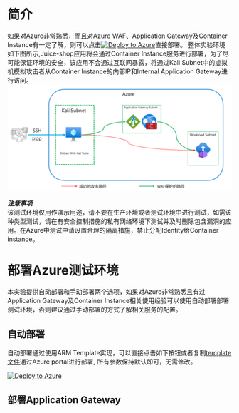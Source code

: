 # 简介

如果对Azure非常熟悉，而且对Azure WAF、Application Gateway及Container Instance有一定了解，则可以点击[![Deploy to Azure](https://aka.ms/deploytoazurebutton)](https://portal.azure.com)直接部署。
整体实验环境如下图所示,Juice-shop应用将会通过Container Instance服务进行部署，为了尽可能保证环境的安全，该应用不会通过互联网暴露，将通过Kali Subnet中的虚拟机模拟攻击者从Container Instance的内部IP和Internal Application Gateway进行访问。
![Lab Environment](./images/WAF-Lab-Environment.png)

***注意事项***   
该测试环境仅用作演示用途，请不要在生产环境或者测试环境中进行测试，如需该种类型测试，请在有安全控制措施的私有网络环境下测试并及时删除包含漏洞的应用。在Azure中测试中请设置合理的隔离措施，禁止分配Identity给Container instance。

# 部署Azure测试环境  
本实验提供自动部署和手动部署两个选项，如果对Azure非常熟悉且有过Application Gateway及Container Instance相关使用经验可以使用自动部署部署测试环境，否则建议通过手动部署的方式了解相关服务的配置。
## 自动部署
自动部署通过使用ARM Template实现，可以直接点击如下按钮或者复制[template文件](https://raw.githubusercontent.com/muismu/Azure-WAF-Lab/main/bicep/main.json)通过Azure portal进行部署, 所有参数保持默认即可，无需修改。  

[![Deploy to Azure](https://aka.ms/deploytoazurebutton)](https://portal.azure.com/#create/Microsoft.Template/uri/https%3A%2F%2Fraw.githubusercontent.com%2Fmuismu%2FAzure-WAF-Lab%2Fmain%2Fbicep%2Fmain.json)
## 部署Application Gateway